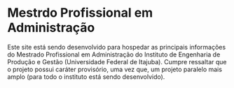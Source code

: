 # Mestrdo Profissional em Administração

Este site está sendo desenvolvido para hospedar as principais informações do Mestrado Profissional em Administração do Instituto de Engenharia de Produção e Gestão (Universidade Federal de Itajuba). Cumpre ressaltar que o projeto possui caráter provisório, uma vez que, um projeto paralelo mais amplo (para todo o instituto está sendo desenvolvido). 
